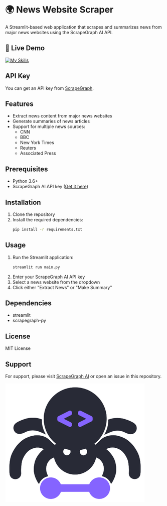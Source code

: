 # 🌍 News Website Scraper

A Streamlit-based web application that scrapes and summarizes news from major news websites using the ScrapeGraph AI API.

## 🚀 Live Demo
[![My Skills](https://skillicons.dev/icons?i=react)](https://news-scraper-gh.streamlit.app)

## API Key

You can get an API key from [ScrapeGraph](https://dashboard.scrapegraphai.com).

## Features

- Extract news content from major news websites
- Generate summaries of news articles
- Support for multiple news sources:
  - CNN
  - BBC
  - New York Times
  - Reuters
  - Associated Press

## Prerequisites

- Python 3.6+
- ScrapeGraph AI API key ([Get it here](https://scrapegraphai.com))

## Installation

1. Clone the repository
2. Install the required dependencies:
   ```bash
   pip install -r requirements.txt
   ```

## Usage

1. Run the Streamlit application:
   ```bash
   streamlit run main.py
   ```
2. Enter your ScrapeGraph AI API key
3. Select a news website from the dropdown
4. Click either "Extract News" or "Make Summary"

## Dependencies

- streamlit
- scrapegraph-py

## License

MIT License

## Support

For support, please visit [ScrapeGraph AI](https://scrapegraphai.com) or open an issue in this repository.

![](assets/scrapegraphai_logo.png)
